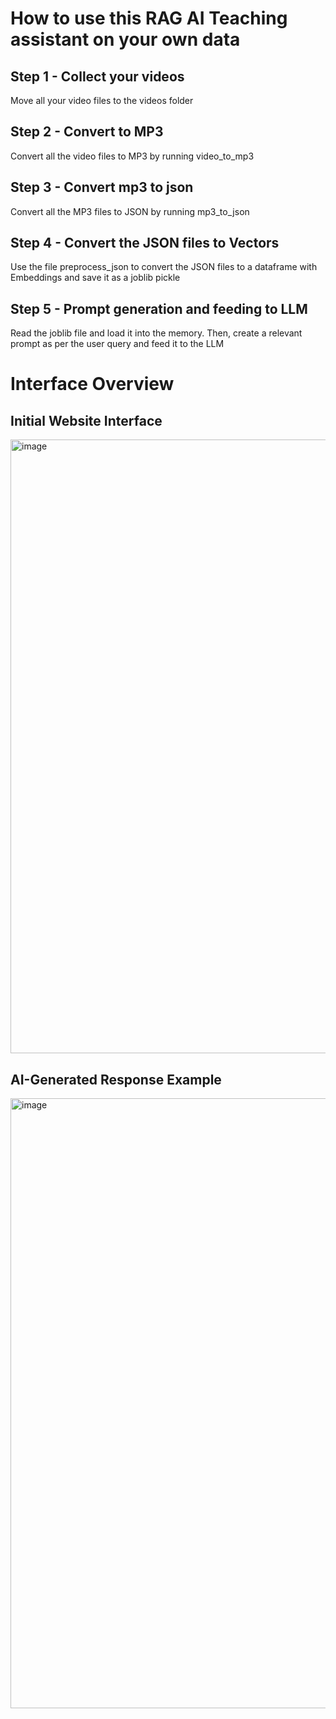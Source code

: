 # How to use this RAG AI Teaching assistant on your own data
## Step 1 - Collect your videos
Move all your video files to the videos folder

## Step 2 - Convert to MP3
Convert all the video files to MP3 by running video_to_mp3

## Step 3 - Convert mp3 to json 
Convert all the MP3 files to JSON by running mp3_to_json

## Step 4 - Convert the JSON files to Vectors
Use the file preprocess_json to convert the JSON files to a dataframe with Embeddings and save it as a joblib pickle

## Step 5 - Prompt generation and feeding to LLM

Read the joblib file and load it into the memory. Then, create a relevant prompt as per the user query and feed it to the LLM


# Interface Overview

## Initial Website Interface
<img width="1911" height="982" alt="image" src="https://github.com/user-attachments/assets/2bfa12e0-c627-4222-ab64-445d5c356fe9" />

## AI-Generated Response Example
<img width="1903" height="976" alt="image" src="https://github.com/user-attachments/assets/afad1009-1521-4ca3-aafc-264a2ce2c12a" />
